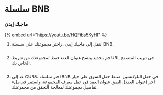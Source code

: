 # سلسلة BNB

### ماجيك إيدن

{% embed url="https://youtu.be/HQFtbs5KyHI" %}

1. انتقل إلى ماجيك إيدن، واختر مجموعتك على سلسلة BNB.

<figure><img src="../../.gitbook/assets/Screenshot 2025-01-31 at 12.57.53.png" alt=""><figcaption></figcaption></figure>

2. قم بتحديد ونسخ عنوان العقد فقط لمجموعتك من شريط URL في تبويب المتصفح الخاص بك.

<figure><img src="../../.gitbook/assets/Screenshot 2025-01-31 at 12.56.17.png" alt=""><figcaption></figcaption></figure>

3. عد إلى CUR8، اختر سلسلة BNB في حقل البلوكتشين، ضبط حقل السوق على خيار آخر (عنوان العقد)، الصق عنوان العقد في حقل معرف المجموعة، واستمر في ملء تفاصيل مجموعتك لمعالجة التحقق من مجموعتك.

<figure><img src="../../.gitbook/assets/Screenshot 2025-01-31 at 12.58.49.png" alt=""><figcaption></figcaption></figure>